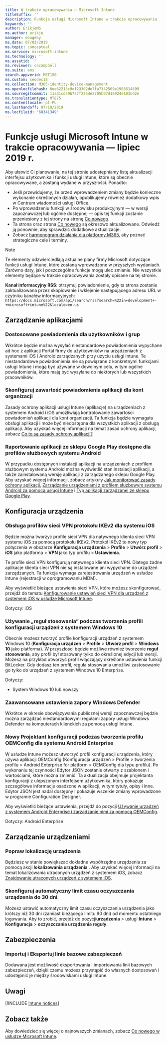 ```yaml
---
title: W trakcie opracowywania — Microsoft Intune
titleSuffix: ''
description: Funkcje usługi Microsoft Intune w trakcie opracowywania
keywords: ''
author: ErikjeMS
ms.author: erikje
manager: dougeby
ms.date: 07/03/2019
ms.topic: conceptual
ms.service: microsoft-intune
ms.technology: ''
ms.assetid: ''
ms.reviewer: cacampbell
ms.suite: ems
search.appverid: MET150
ms.custom: seodec18
ms.collection: M365-identity-device-management
ms.openlocfilehash: 6ee62213c9ef23302de7fa7342569e1903514699
ms.sourcegitcommit: 11a31cd39b727f2254e2705b07d18924e103bd2e
ms.translationtype: MTE75
ms.contentlocale: pl-PL
ms.lasthandoff: 07/19/2019
ms.locfileid: "68341349"
---
```

# <a name="in-development-for-microsoft-intune---july-2019"></a>Funkcje usługi Microsoft Intune w trakcie opracowywania — lipiec 2019 r.

Aby ułatwić Ci planowanie, na tej stronie udostępniamy listę aktualizacji interfejsu użytkownika i funkcji usługi Intune, które są obecnie opracowywane, a zostaną wydane w przyszłości. Ponadto:

- Jeśli przewidujemy, że przed wprowadzeniem zmiany będzie konieczne wykonanie określonych działań, opublikujemy również dodatkowy wpis w Centrum wiadomości usługi Office.
- Po wprowadzeniu funkcji w środowisku produkcyjnym — w wersji zapoznawczej lub ogólnie dostępnej — opis tej funkcji zostanie przeniesiony z tej strony na stronę [Co nowego](whats-new.md).
- Ta strona oraz strona [Co nowego](whats-new.md) są okresowo aktualizowane. Odwiedź ją ponownie, aby sprawdzić dodatkowe aktualizacje.
- Zobacz [harmonogram działania dla platformy M365](https://www.microsoft.com/microsoft-365/roadmap?rtc=2&filters=EMS), aby poznać strategiczne cele i terminy.

> [!Note]
> Te elementy odzwierciedlają aktualne plany firmy Microsoft dotyczące funkcji usługi Intune, które zostaną wprowadzone w przyszłych wydaniach. Zarówno daty, jak i poszczególne funkcje mogą ulec zmianie. Nie wszystkie elementy będące w trakcie opracowywania zostały opisane na tej stronie.

**Kanał informacyjny RSS**: otrzymuj powiadomienie, gdy ta strona zostanie zaktualizowana przez skopiowanie i wklejenie następującego adresu URL w czytniku kanałów informacyjnych: `https://docs.microsoft.com/api/search/rss?search=%22in+development+-+microsoft+intune%22&locale=en-us`

<!--
## What's coming to Intune in the Azure portal 
## What's coming to Intune apps
## Notices
-->

<!-- Common categories:  
#### App management
#### Device configuration
#### Device enrollment
#### Device management
#### Intune apps
#### Monitor and troubleshoot
#### Role-based access control
#### Security

-->
 
<!-- ***********************************************-->
## <a name="app-management"></a>Zarządzanie aplikacjami


### <a name="customized-notifications-for-users-and-groups-------16766574-----"></a>Dostosowane powiadomienia dla użytkowników i grup    <!-- 16766574   -->
Wkrótce będzie można wysyłać niestandardowe powiadomienia wypychane ad hoc z aplikacji Portal firmy do użytkowników na urządzeniach z systemami iOS i Android zarządzanych przy użyciu usługi Intune. Te niestandardowe powiadomienia nie są powiązane z konkretnymi funkcjami usługi Intune i mogą być używane w dowolnym celu, w tym ogólne powiadomienia, które mają być wysyłane do niektórych lub wszystkich pracowników.  

### <a name="configure-app-notification-content-for-organization-accounts----2576686---"></a>Skonfiguruj zawartość powiadomienia aplikacji dla kont organizacji <!-- 2576686 -->
Zasady ochrony aplikacji usługi Intune (aplikacje) na urządzeniach z systemem Android i iOS umożliwiają kontrolowanie zawartości powiadomień aplikacji dla kont organizacji. Ta funkcja będzie wymagała obsługi aplikacji i może być niedostępna dla wszystkich aplikacji z obsługą aplikacji. Aby uzyskać więcej informacji na temat zasad ochrony aplikacji, zobacz [Co to są zasady ochrony aplikacji?](app-protection-policy.md)

### <a name="available-google-play-app-reporting-for-android-work-profiles----3041956----"></a>Raportowanie aplikacji ze sklepu Google Play dostępne dla profilów służbowych systemu Android <!-- 3041956  -->
W przypadku dostępnych instalacji aplikacji na urządzeniach z profilem służbowym systemu Android można wyświetlić stan instalacji aplikacji, a także zainstalowaną wersję aplikacji z zarządzanego sklepu Google Play. Aby uzyskać więcej informacji, zobacz artykuły [Jak monitorować zasady ochrony aplikacji](app-protection-policies-monitor.md), [Zarządzanie urządzeniami z profilem służbowym systemu Android za pomocą usługi Intune](android-enterprise-overview.md) i [Typ aplikacji zarządzanej ze sklepu Google Play](apps-add-android-for-work.md#managed-google-play-app-type).

<!-- ***********************************************-->
## <a name="device-configuration"></a>Konfiguracja urządzenia


### <a name="support-for-ikev2-vpn-profiles-for-ios----1943438---"></a>Obsługa profilów sieci VPN protokołu IKEv2 dla systemu iOS <!-- 1943438 -->
Będzie można tworzyć profile sieci VPN dla natywnego klienta sieci VPN systemu iOS za pomocą protokołu IKEv2. Protokół IKEv2 to nowy typ połączenia w obszarze **Konfiguracja urządzenia** > **Profile** > **Utwórz profil** > **iOS** jako platforma > **VPN** jako typ profilu > **Ustawienia**.

Te profile sieci VPN konfigurują natywnego klienta sieci VPN. Dlatego żadne aplikacje klienta sieci VPN nie są instalowane ani wypychane do urządzeń zarządzanych. Ta funkcja wymaga zarejestrowania urządzeń w usłudze Intune (rejestracji w oprogramowaniu MDM).

Aby wyświetlić bieżące ustawienia sieci VPN, które możesz skonfigurować, przejdź do tematu [Konfigurowanie ustawień sieci VPN dla urządzeń z systemem iOS w usłudze Microsoft Intune](vpn-settings-ios.md).

Dotyczy: iOS

### <a name="use-applicability-rules-when-creating-windows-10-device-configuration-profiles----2549910---"></a>Używanie „reguł stosowania” podczas tworzenia profili konfiguracji urządzeń z systemem Windows 10 <!-- 2549910 -->
Obecnie możesz tworzyć profile konfiguracji urządzeń z systemem Windows 10 (**Konfiguracja urządzeń** > **Profile** > **Utwórz profil** > **Windows 10** jako platforma). W przyszłości będzie możliwe również tworzenie **reguł stosowania**, aby profil był stosowany tylko do określonej edycji lub wersji. Możesz na przykład utworzyć profil włączający określone ustawienia funkcji BitLocker. Gdy dodasz ten profil, reguła stosowania umożliwi zastosowanie go tylko do urządzeń z systemem Windows 10 Enterprise.

Dotyczy: 
- System Windows 10 lub nowszy

### <a name="advanced-settings-for-windows-defender-firewall-------1311949-------"></a>Zaawansowane ustawienia zapory Windows Defender   <!--  1311949     -->
Wkrótce w okresie obowiązywania publicznej wersji zapoznawczej będzie można zarządzać niestandardowymi regułami zapory usługi Windows Defender na komputerach klienckich za pomocą usługi Intune.  

### <a name="new-configuration-designer-when-creating-an-oemconfig-profile-for-android-enterprise----3712769----"></a>Nowy Projektant konfiguracji podczas tworzenia profilu OEMConfig dla systemu Android Enterprise <!-- 3712769  -->
W usłudze Intune możesz utworzyć profil konfiguracji urządzenia, który używa aplikacji OEMConfig (Konfiguracja urządzeń > Profile > tworzenia profilu > Android Enterprise for platform > OEMConfig dla typu profilu). Po wykonaniu tej czynności Edytor JSON zostanie otwarty z szablonem i wartościami, które można zmienić. Ta aktualizacja obejmuje projektanta konfiguracji z ulepszonym interfejsem użytkownika, który pokazuje szczegółowe informacje osadzone w aplikacji, w tym tytuły, opisy i inne. Edytor JSON jest nadal dostępny i pokazuje wszelkie zmiany wprowadzone w programie Configuration Designer.

Aby wyświetlić bieżące ustawienia, przejdź do pozycji [Używanie urządzeń z systemem Android Enterprise i zarządzanie nimi za pomocą OEMConfig](android-oem-configuration-overview.md).

Dotyczy: Android Enterprise


<!-- ***********************************************-->
## <a name="device-management"></a>Zarządzanie urządzeniami

### <a name="improve-device-location---3855417---"></a>Popraw lokalizację urządzenia<!-- 3855417 -->
Będziesz w stanie powiększać dokładne współrzędne urządzenia za pomocą akcji **lokalizowania urządzenia** . Aby uzyskać więcej informacji na temat lokalizowania utraconych urządzeń z systemem iOS, zobacz [Znajdowanie utraconych urządzeń z systemem iOS](device-locate.md).

### <a name="configure-automatic-device-clean-up-time-limit-down-to-30-days---4231059----"></a>Skonfiguruj automatyczny limit czasu oczyszczania urządzenia do 30 dni <!--4231059  -->
Możesz ustawić automatyczny limit czasu oczyszczania urządzenia jako krótszy niż 30 dni (zamiast bieżącego limitu 90 dni) od momentu ostatniego logowania. Aby to zrobić, przejdź do pozycji**urządzenia** > usługi **Intune** > **Konfiguracja** > **oczyszczania urządzenia reguły**.


<!-- ***********************************************-->
## <a name="security"></a>Zabezpieczenia

### <a name="import-and-export-security-baselines------3408610------------"></a>Importuj i Eksportuj linie bazowe zabezpieczeń    <!--3408610          -->  
Dodawana jest możliwość eksportowania i importowania linii bazowych zabezpieczeń, dzięki czemu możesz przystąpić do własnych dostosowań i udostępnić je między środowiskami usługi Intune.



<!-- ***********************************************-->
## <a name="notices"></a>Uwagi

[!INCLUDE [Intune notices](./includes/intune-notices.md)]

## <a name="see-also"></a>Zobacz także
Aby dowiedzieć się więcej o najnowszych zmianach, zobacz [Co nowego w usłudze Microsoft Intune](whats-new.md).


